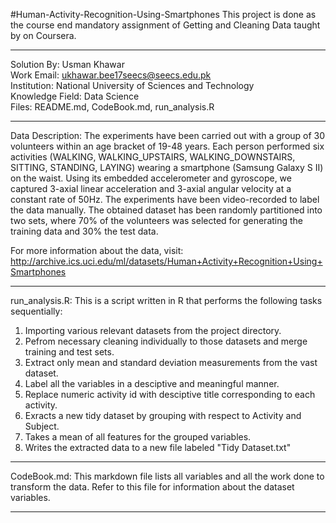 #Human-Activity-Recognition-Using-Smartphones
This project is done as the course end mandatory assignment of Getting and Cleaning Data taught by on Coursera.
*********************************************************************************************
Solution By: Usman Khawar  
Work Email: ukhawar.bee17seecs@seecs.edu.pk  
Institution: National University of Sciences and Technology  
Knowledge Field: Data Science  
Files: README.md, CodeBook.md, run_analysis.R
*********************************************************************************************
Data Description:
The experiments have been carried out with a group of 30 volunteers within an age bracket of 19-48 years. Each person performed six activities (WALKING, WALKING_UPSTAIRS, WALKING_DOWNSTAIRS, SITTING, STANDING, LAYING) wearing a smartphone (Samsung Galaxy S II) on the waist. Using its embedded accelerometer and gyroscope, we captured 3-axial linear acceleration and 3-axial angular velocity at a constant rate of 50Hz. The experiments have been video-recorded to label the data manually. The obtained dataset has been randomly partitioned into two sets, where 70% of the volunteers was selected for generating the training data and 30% the test data.

For more information about the data, visit: http://archive.ics.uci.edu/ml/datasets/Human+Activity+Recognition+Using+Smartphones
*********************************************************************************************
run_analysis.R:
This is a script written in R that performs the following tasks sequentially:
1) Importing various relevant datasets from the project directory.
2) Pefrom necessary cleaning individually to those datasets and merge training and test sets.
3) Extract only mean and standard deviation measurements from the vast dataset.
4) Label all the variables in a desciptive and meaningful manner.
5) Replace numeric activity id with desciptive title corresponding to each activity.
6) Exracts a new tidy dataset by grouping with respect to Activity and Subject.
7) Takes a mean of all features for the grouped variables.
8) Writes the extracted data to a new file labeled "Tidy Dataset.txt"
*********************************************************************************************
CodeBook.md:
This markdown file lists all variables and all the work done to transform the data. Refer to this file for information about the dataset variables.
*********************************************************************************************
